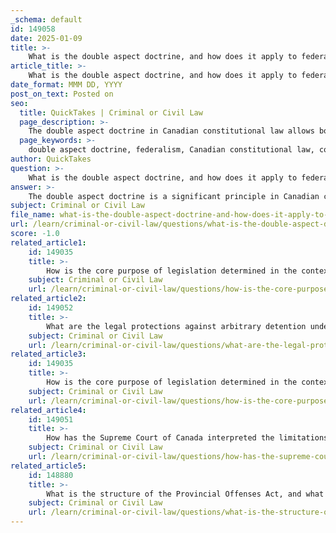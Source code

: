 ```yaml
---
_schema: default
id: 149058
date: 2025-01-09
title: >-
    What is the double aspect doctrine, and how does it apply to federal and provincial purposes?
article_title: >-
    What is the double aspect doctrine, and how does it apply to federal and provincial purposes?
date_format: MMM DD, YYYY
post_on_text: Posted on
seo:
  title: QuickTakes | Criminal or Civil Law
  page_description: >-
    The double aspect doctrine in Canadian constitutional law allows both federal and provincial governments to legislate on the same subject matter, reflecting cooperative federalism and the coexistence of overlapping jurisdictions.
  page_keywords: >-
    double aspect doctrine, federalism, Canadian constitutional law, cooperative federalism, legislative authority, pith and substance analysis, Multiple Access v. McCutcheon, environmental regulation, GGPPA Reference, dual aspects
author: QuickTakes
question: >-
    What is the double aspect doctrine, and how does it apply to federal and provincial purposes?
answer: >-
    The double aspect doctrine is a significant principle in Canadian constitutional law that allows both federal and provincial governments to legislate on the same subject matter, provided that each level of government is addressing different aspects or purposes of that matter. This doctrine reflects the cooperative federalism model in Canada, where overlapping jurisdictions can coexist without necessarily conflicting.\n\n### Key Features of the Double Aspect Doctrine:\n\n1. **Cooperative Federalism**: The doctrine embodies the idea that both levels of government can have valid legislative authority over a single issue, depending on the perspective from which the legislation is considered. This allows for a more nuanced approach to governance, recognizing that certain matters may have multiple dimensions.\n\n2. **Pith and Substance Analysis**: The application of the double aspect doctrine often begins with a "pith and substance" analysis. This involves determining the true nature or essence of the legislation in question. If the legislation can be validly categorized under both federal and provincial powers, the double aspect doctrine applies.\n\n3. **Examples of Application**: A notable case illustrating the double aspect doctrine is **Multiple Access v. McCutcheon**, where both federal and provincial laws regarding securities were upheld. The provincial law focused on insider trading (a provincial matter), while the federal law addressed obligations related to federally incorporated companies (a federal matter). This case demonstrated how both laws could coexist without conflict.\n\n4. **Limitations**: While the double aspect doctrine allows for concurrent jurisdiction, it does not permit laws to conflict. In cases where federal and provincial laws are in direct conflict, the doctrine of paramountcy applies, which states that federal law prevails over provincial law.\n\n5. **Recent Developments**: The double aspect doctrine was also discussed in the **GGPPA Reference**, where the Supreme Court of Canada evaluated the federal government's greenhouse gas emissions pricing system. The court recognized the dual aspects of environmental regulation, affirming that both levels of government could legislate on this critical issue.\n\n### Conclusion\n\nIn summary, the double aspect doctrine is a vital tool in Canadian constitutional interpretation that facilitates the coexistence of federal and provincial legislation on the same subject matter. It underscores the flexibility and complexity of Canada's federal system, allowing for a collaborative approach to governance while maintaining the integrity of legislative powers at both levels.
subject: Criminal or Civil Law
file_name: what-is-the-double-aspect-doctrine-and-how-does-it-apply-to-federal-and-provincial-purposes.md
url: /learn/criminal-or-civil-law/questions/what-is-the-double-aspect-doctrine-and-how-does-it-apply-to-federal-and-provincial-purposes
score: -1.0
related_article1:
    id: 149035
    title: >-
        How is the core purpose of legislation determined in the context of pith and substance?
    subject: Criminal or Civil Law
    url: /learn/criminal-or-civil-law/questions/how-is-the-core-purpose-of-legislation-determined-in-the-context-of-pith-and-substance
related_article2:
    id: 149052
    title: >-
        What are the legal protections against arbitrary detention under the Charter?
    subject: Criminal or Civil Law
    url: /learn/criminal-or-civil-law/questions/what-are-the-legal-protections-against-arbitrary-detention-under-the-charter
related_article3:
    id: 149035
    title: >-
        How is the core purpose of legislation determined in the context of pith and substance?
    subject: Criminal or Civil Law
    url: /learn/criminal-or-civil-law/questions/how-is-the-core-purpose-of-legislation-determined-in-the-context-of-pith-and-substance
related_article4:
    id: 149051
    title: >-
        How has the Supreme Court of Canada interpreted the limitations on police conduct regarding search and seizure?
    subject: Criminal or Civil Law
    url: /learn/criminal-or-civil-law/questions/how-has-the-supreme-court-of-canada-interpreted-the-limitations-on-police-conduct-regarding-search-and-seizure
related_article5:
    id: 148880
    title: >-
        What is the structure of the Provincial Offenses Act, and what types of offenses does it cover?
    subject: Criminal or Civil Law
    url: /learn/criminal-or-civil-law/questions/what-is-the-structure-of-the-provincial-offenses-act-and-what-types-of-offenses-does-it-cover
---
```


&nbsp;